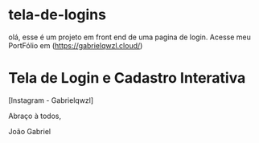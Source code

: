 # tela-de-logins
olá, esse é um projeto em front end de uma pagina de login.
Acesse meu PortFólio em (https://gabrielqwzl.cloud/)

# Tela de Login e Cadastro Interativa

[Instagram - Gabrielqwzl]


Abraço à todos,

 João Gabriel
